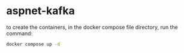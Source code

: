 # aspnet-kafka

to create the containers, in the docker compose file directory, run the command:

```bash
docker compose up -d
```
